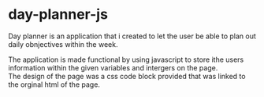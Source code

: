 # day-planner-js

Day planner is an application that i created to let the user be able to plan out daily obnjectives within the week.

The application is made functional by using javascript to store ithe users information within the given variables and intergers on the page.  
The design of the page was a css code block provided that was linked to the orginal html of the page.
